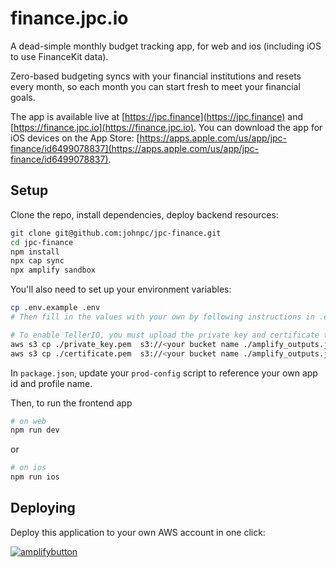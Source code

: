 # finance.jpc.io

A dead-simple monthly budget tracking app, for web and ios (including iOS to use FinanceKit data).

Zero-based budgeting syncs with your financial institutions and resets every month, so each month you can start fresh to meet your financial goals.

The app is available live at [https://jpc.finance](https://jpc.finance) and [https://finance.jpc.io](https://finance.jpc.io). You can download the app for iOS devices on the App Store: [https://apps.apple.com/us/app/jpc-finance/id6499078837](https://apps.apple.com/us/app/jpc-finance/id6499078837).

## Setup

Clone the repo, install dependencies, deploy backend resources:

```bash
git clone git@github.com:johnpc/jpc-finance.git
cd jpc-finance
npm install
npx cap sync
npx amplify sandbox
```

You'll also need to set up your environment variables:

```bash
cp .env.example .env
# Then fill in the values with your own by following instructions in .env

# To enable TellerIO, you must upload the private key and certificate to s3
aws s3 cp ./private_key.pem  s3://<your bucket name ./amplify_outputs.json>/internal/
aws s3 cp ./certificate.pem  s3://<your bucket name ./amplify_outputs.json>/internal/
```

In `package.json`, update your `prod-config` script to reference your own app id and profile name.

Then, to run the frontend app

```bash
# on web
npm run dev
```

or

```bash
# on ios
npm run ios
```

## Deploying

Deploy this application to your own AWS account in one click:

[![amplifybutton](https://oneclick.amplifyapp.com/button.svg)](https://console.aws.amazon.com/amplify/home#/deploy?repo=https://github.com/johnpc/jpc-finance)
